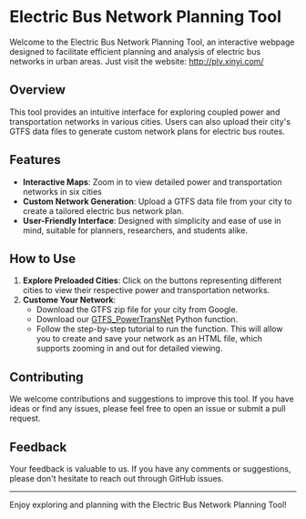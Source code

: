 # Electric Bus Network Planning Tool

Welcome to the Electric Bus Network Planning Tool, an interactive webpage designed to facilitate efficient planning and analysis of electric bus networks in urban areas.
Just visit the website: http://plv.xinyi.com/

## Overview

This tool provides an intuitive interface for exploring coupled power and transportation networks in various cities. Users can also upload their city's GTFS data files to generate custom network plans for electric bus routes.

## Features

- **Interactive Maps**: Zoom in to view detailed power and transportation networks in six cities
- **Custom Network Generation**: Upload a GTFS data file from your city to create a tailored electric bus network plan.
- **User-Friendly Interface**: Designed with simplicity and ease of use in mind, suitable for planners, researchers, and students alike.

## How to Use

1. **Explore Preloaded Cities**: Click on the buttons representing different cities to view their respective power and transportation networks.
2. **Custome Your Network**: 
   - Download the GTFS zip file for your city from Google.
   - Download our [GTFS_PowerTransNet](https://github.com/Xinyi-0724/GTFS_TransPowerNet) Python function.
   - Follow the step-by-step tutorial to run the function. This will allow you to create and save your network as an HTML file, which supports zooming in and out for detailed viewing.

## Contributing

We welcome contributions and suggestions to improve this tool. If you have ideas or find any issues, please feel free to open an issue or submit a pull request.

## Feedback

Your feedback is valuable to us. If you have any comments or suggestions, please don't hesitate to reach out through GitHub issues.

---

Enjoy exploring and planning with the Electric Bus Network Planning Tool!
